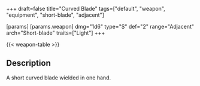 +++
draft=false
title="Curved Blade"
tags=["default", "weapon", "equipment", "short-blade", "adjacent"]

[params]
  [params.weapon]
    dmg="1d6"
    type="S"
    def="2"
    range="Adjacent"
    arch="Short-blade"
    traits=["Light"]
+++

{{< weapon-table >}}

## Description
A short curved blade wielded in one hand.
